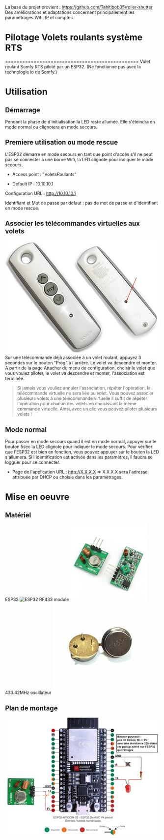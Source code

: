 La base du projet provient :
https://github.com/Tahitibob35/roller-shutter
Des améliorations et adaptations concernent principalement les paramètrages Wifi, IP et comptes.

# Pilotage Volets roulants système RTS
===============================================
Volet roulant Somfy RTS piloté par un ESP32.
(Ne fonctionne pas avec la technologie io de Somfy.) 

# Utilisation
## Démarrage 

Pendant la phase de d'initialisation la LED reste allumée. Elle s'éteindra en mode normal ou clignotera en mode secours.

## Premiere utilisation ou mode rescue

L'ESP32 démarre en mode secours en tant que point d'accès s'il ne peut pas se connecter à une borne Wifi, la LED clignote pour indiquer le mode secours. 

* Access point : "VoletsRoulants"

* Default IP : 10.10.10.1

Configuration URL : http://10.10.10.1

Identifiant et Mot de passe par defaut : pas de mot de passe et d'identifiant en mode rescue. 

## Associer les télécommandes virtuelles aux volets
![Telecommande](/images/telecommande.jpg)
Sur une télécommande déjà associée à un volet roulant, appuyez 3 secondes sur le bouton "Prog" à l'arrière. Le volet va descendre et monter.
A partir de la page Attacher du menu de configuration, choisir le volet que vous voulez piloter, le volet va descendre et monter, l'association est terminée.

>Si jamais vous vouliez annuler l'association, répéter l'opération, la télécommande virtuelle ne sera liée au volet.
>Vous pouvez associer plusieurs volets à une télécommande virtuelle il suffit de répéter l'opération pour chacun des volets en choisissant la même commande virtuelle.
>Ainsi, avec un clic vous pouvez piloter plusieurs volets !

## Mode normal

Pour passer en mode secours quand il est en mode normal, appuyer sur le bouton 5sec la LED clignote pour indiquer le mode secours.
Pour vérifier que l'ESP32 est bien en fonction, vous pouvez appuyer sur le bouton la LED s'allumera.
Si l'identification est activée dans les paramètres, il faudra se logguer pour se connecter.

* Page de l'application URL : http://X.X.X.X => X.X.X.X sera l'adresse attribuée par DHCP ou choisie dans les paramètrages.

# Mise en oeuvre 
## Matériel 
ESP32
![ESP32](/images/esp32.jpg)
RF433 module
![RF433](/images/rf433-module.jpg)
433.42MHz oscillateur
![oscillateur](/images/oscillator.jpg)

## Plan de montage 

![Schema de montage ESP32](/images/Schema_de_montage_ESP32.jpg)
